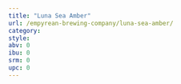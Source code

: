 ```yaml
---
title: "Luna Sea Amber"
url: /empyrean-brewing-company/luna-sea-amber/
category: 
style: 
abv: 0
ibu: 0
srm: 0
upc: 0
---
```


